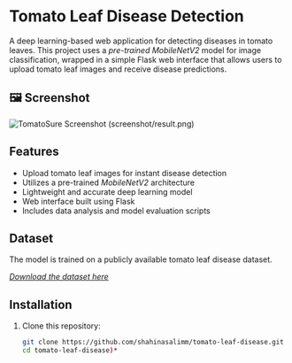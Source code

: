 # Tomato Leaf Disease Detection

A deep learning-based web application for detecting diseases in tomato leaves. This project uses a *pre-trained MobileNetV2* model for image classification, wrapped in a simple Flask web interface that allows users to upload tomato leaf images and receive disease predictions.

## 🖼️ Screenshot

![TomatoSure Screenshot](screenshots/home.png)
(screenshot/result.png)

## Features

- Upload tomato leaf images for instant disease detection
- Utilizes a pre-trained *MobileNetV2* architecture
- Lightweight and accurate deep learning model
- Web interface built using Flask
- Includes data analysis and model evaluation scripts

## Dataset

The model is trained on a publicly available tomato leaf disease dataset.

*[Download the dataset here](https://www.kaggle.com/datasets/kaustubhb999/tomatoleaf)*  

## Installation

1. Clone this repository:
   ```bash
   git clone https://github.com/shahinasalimm/tomato-leaf-disease.git
   cd tomato-leaf-disease)*  

